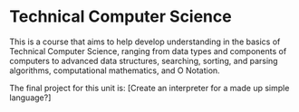 Technical Computer Science
==========================

This is a course that aims to help develop understanding in the basics of Technical Computer Science, ranging from data types and components of computers to advanced data structures, searching, sorting, and parsing algorithms, computational mathematics, and O Notation. 

The final project for this unit is: [Create an interpreter for a made up simple language?]
